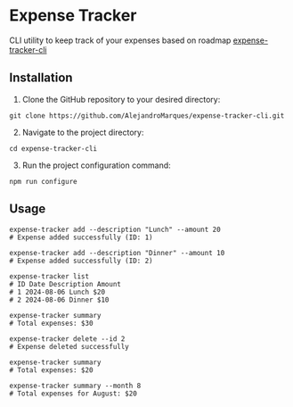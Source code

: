# Expense Tracker

CLI utility to keep track of your expenses based on roadmap [expense-tracker-cli](https://roadmap.sh/projects/expense-tracker)

## Installation

1. Clone the GitHub repository to your desired directory:

```
git clone https://github.com/AlejandroMarques/expense-tracker-cli.git
```

2. Navigate to the project directory:

```
cd expense-tracker-cli
```

3. Run the project configuration command:

```
npm run configure
```

## Usage

```
expense-tracker add --description "Lunch" --amount 20
# Expense added successfully (ID: 1)

expense-tracker add --description "Dinner" --amount 10
# Expense added successfully (ID: 2)

expense-tracker list
# ID Date Description Amount
# 1 2024-08-06 Lunch $20
# 2 2024-08-06 Dinner $10

expense-tracker summary
# Total expenses: $30

expense-tracker delete --id 2
# Expense deleted successfully

expense-tracker summary
# Total expenses: $20

expense-tracker summary --month 8
# Total expenses for August: $20
```
